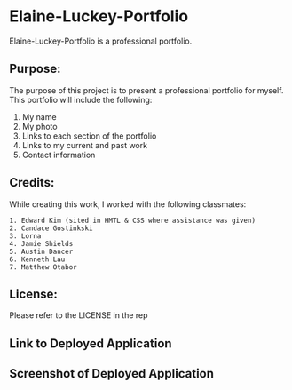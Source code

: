 # Elaine-Luckey-Portfolio
Elaine-Luckey-Portfolio is a professional portfolio.

## Purpose:
The purpose of this project is to present a professional portfolio for myself. This portfolio will include the following:
  1. My name
  2. My photo
  3. Links to each section of the portfolio
  4. Links to my current and past work
  5. Contact information

## Credits:
While creating this work, I worked with the following classmates:

    1. Edward Kim (sited in HMTL & CSS where assistance was given)
    2. Candace Gostinkski
    3. Lorna
    4. Jamie Shields
    5. Austin Dancer
    6. Kenneth Lau
    7. Matthew Otabor

## License: 
Please refer to the LICENSE in the rep

## Link to Deployed Application

## Screenshot of Deployed Application
